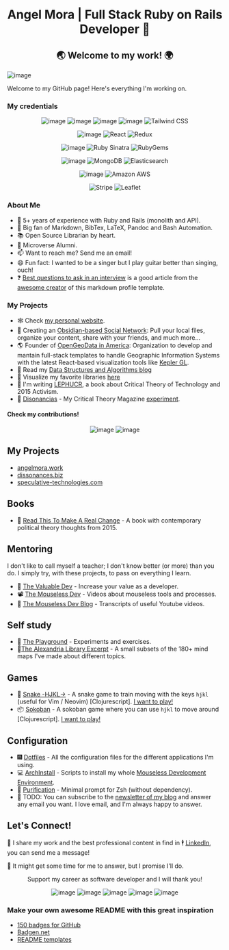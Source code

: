 <div align="center">

# Angel Mora | Full Stack Ruby on Rails Developer 👋
## 🌏 Welcome to my work! 🌍
</div>

![image](https://ForTheBadge.com/images/badges/built-with-love.svg)

Welcome to my GitHub page! Here's everything I'm working on.

### My credentials

<div align="center">
  
  ![image](https://img.shields.io/badge/HTML5-E34F26?style=for-the-badge&logo=html5&logoColor=white)
  ![image](https://img.shields.io/badge/CSS3-1572B6?style=for-the-badge&logo=css3&logoColor=white)
  ![image](https://img.shields.io/badge/Sass-CC6699?style=for-the-badge&logo=sass&logoColor=white)
  ![image](https://img.shields.io/badge/Bootstrap-563D7C?style=for-the-badge&logo=bootstrap&logoColor=white)
  ![Tailwind CSS](https://img.shields.io/static/v1?style=for-the-badge&message=Tailwind+CSS&color=222222&logo=Tailwind+CSS&logoColor=06B6D4&label=)
  
  ![image](https://img.shields.io/badge/JavaScript-323330?style=for-the-badge&logo=javascript&logoColor=F7DF1E)
  ![React](https://img.shields.io/static/v1?style=for-the-badge&message=React&color=222222&logo=React&logoColor=61DAFB&label=)
  ![Redux](https://img.shields.io/static/v1?style=for-the-badge&message=Redux&color=764ABC&logo=Redux&logoColor=FFFFFF&label=)
  
  ![image](https://img.shields.io/badge/Ruby_on_Rails-CC0000?style=for-the-badge&logo=ruby-on-rails&logoColor=white)
  ![Ruby Sinatra](https://img.shields.io/static/v1?style=for-the-badge&message=Ruby+Sinatra&color=000000&logo=Ruby+Sinatra&logoColor=FFFFFF&label=)
  ![RubyGems](https://img.shields.io/static/v1?style=for-the-badge&message=RubyGems&color=E9573F&logo=RubyGems&logoColor=FFFFFF&label=)
  
  ![image](https://img.shields.io/badge/PostgreSQL-316192?style=for-the-badge&logo=postgresql&logoColor=white)
  ![MongoDB](https://img.shields.io/static/v1?style=for-the-badge&message=MongoDB&color=47A248&logo=MongoDB&logoColor=FFFFFF&label=)
  ![Elasticsearch](https://img.shields.io/static/v1?style=for-the-badge&message=Elasticsearch&color=005571&logo=Elasticsearch&logoColor=FFFFFF&label=)
  
  ![image](https://img.shields.io/badge/Heroku-430098?style=for-the-badge&logo=heroku&logoColor=white)
  ![Amazon AWS](https://img.shields.io/static/v1?style=for-the-badge&message=Amazon+AWS&color=232F3E&logo=Amazon+AWS&logoColor=FFFFFF&label=)
  
  ![Stripe](https://img.shields.io/static/v1?style=for-the-badge&message=Stripe&color=008CDD&logo=Stripe&logoColor=FFFFFF&label=)
  ![Leaflet](https://img.shields.io/static/v1?style=for-the-badge&message=Leaflet&color=199900&logo=Leaflet&logoColor=FFFFFF&label=)
</div>

### About Me

- 💎 5+ years of experience with Ruby and Rails (monolith and API).
- 📘 Big fan of Markdown, BibTex, LaTeX, Pandoc and Bash Automation.
- 📚 Open Source Librarian by heart.
- 🏫 Microverse Alumni.
- 📫 Want to reach me? Send me an email!
- 😄 Fun fact: I wanted to be a singer but I play guitar better than singing, ouch!
- ❓ [Best questions to ask in an interview](https://github.com/Phantas0s/questions-job-interview) is a good article from the [awesome creator](https://github.com/Phantas0s) of this markdown profile template.

### My Projects

- 🕸️ Check [my personal website](https://www.angelmora.work).
- 🔭 Creating an [Obsidian-based Social Network](https://www.youtube.com/watch?v=dQw4w9WgXcQ): Pull your local files, organize your content, share with your friends, and much more...
- 🌎 Founder of [OpenGeoData in America](https://www.youtube.com/watch?v=dQw4w9WgXcQ): Organization to develop and mantain full-stack templates to handle Geographic Information Systems with the latest React-based visualization tools like [Kepler GL](kepler.gl).
- 🌱 Read my [Data Structures and Algorithms blog]()
- 👯 Visualize my favorite libraries [here]()
- 💬 I'm writing [LEPHUCR](), a book about Critical Theory of Technology and 2015 Activism.
- 🌱 [Disonancias](https://github.com/spec-tech/disonancias) - My Critical Theory Magazine [experiment](https://disonancias.org/).

#### Check my contributions!

<div align="center">
  
  ![image](https://github-readme-stats.vercel.app/api?username=angel-mora&theme=blue-green)
  ![image](https://github-readme-stats.vercel.app/api/top-langs/?username=angel-mora&theme=blue-green)
</div>

<!--
Must documentation inspiration: https://github.com/nebulab/playbook
**angel-mora/angel-mora** is a ✨ _special_ ✨ repository because its `README.md` (this file) appears on your GitHub profile.
-->

## My Projects

- [angelmora.work](https://www.angelmora.work)
- [dissonances.biz](https://www.dissonances.biz)
- [speculative-technologies.com](https://www.speculative-technologies.com)

## Books

* 📗 [Read This To Make A Real Change](https://rt2mkr.io) - A book with contemporary political theory thoughts from 2015.

## Mentoring

I don't like to call myself a teacher; I don't know better (or more) than you do. I simply try, with these projects, to pass on everything I learn.

* 💎 [The Valuable Dev](https://thevaluable.dev/) - Increase your value as a developer.
* 📽 [The Mouseless Dev](https://www.youtube.com/channel/UCoJtk2M8bme9KXTe6F3K-Yg) - Videos about mouseless tools and processes.
* 📝 [The Mouseless Dev Blog](https://themouseless.dev/posts/) - Transcripts of useful Youtube videos.

## Self study

* 🎊 [The Playground](https://github.com/Phantas0s/playground) - Experiments and exercises.
* 🎋[The Alexandria Library Excerpt](https://github.com/Phantas0s/mindmap-library) - A small subsets of the 180+ mind maps I've made about different topics.

## Games

* 🐍 [Snake -HJKL->](https://github.com/Phantas0s/snake.hjkl) - A snake game to train moving with the keys `hjkl` (useful for Vim / Neovim) [Clojurescript]. [I want to play!](https://matthieucneude.com/snake/)
* 📦 [Sokoban](https://github.com/Phantas0s/sokoban) - A sokoban game where you can use `hjkl` to move around [Clojurescript]. [I want to play!](https://matthieucneude.com/sokoban/)

## Configuration

* 🎆 [Dotfiles](https://github.com/Phantas0s/.dotfiles) - All the configuration files for the different applications I'm using.
* 💻 [ArchInstall](https://github.com/Phantas0s/ArchInstall) - Scripts to install my whole [Mouseless Development Environment](https://themouseless.dev/).
* 🔷 [Purification](https://github.com/Phantas0s/purification) - Minimal prompt for Zsh (without dependency).
* 📨 TODO: You can subscribe to the [newsletter of my blog](https://google.com/page/newsletter/) and answer any email you want. I love email, and I'm always happy to answer.

## Let's Connect!

🦚 I share my work and the best professional content in find in 🕴️ [LinkedIn](https://linkedin.com/in/angelmoradev), you can send me a message!

🐢 It might get some time for me to answer, but I promise I'll do.

<div align="center">
  
Support my career as software developer and I will thank you!
  
  ![image](https://img.shields.io/badge/Bitcoin-000000?style=for-the-badge&logo=bitcoin&logoColor=white)
  ![image](https://img.shields.io/badge/Liberapay-F6C915?style=for-the-badge&logo=liberapay&logoColor=black)
  ![image](https://img.shields.io/badge/PayPal-00457C?style=for-the-badge&logo=paypal&logoColor=white)
  ![image](https://img.shields.io/badge/Ko--fi-F16061?style=for-the-badge&logo=ko-fi&logoColor=white)
  ![image](https://img.shields.io/badge/Patreon-F96854?style=for-the-badge&logo=patreon&logoColor=white)
</div>

### Make your own awesome README with this great inspiration

- [150 badges for GitHub](https://dev.to/envoy_/150-badges-for-github-pnk=)
- [Badgen.net](https://badgen.net/=)
- [README templates](https://github.com/durgeshsamariya/awesome-github-profile-readme-templates/)
